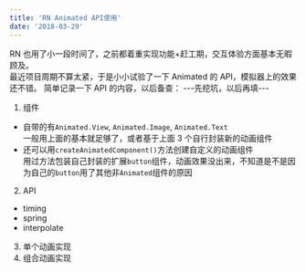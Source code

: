 ```yaml
---
title: 'RN Animated API使用'
date: '2018-03-29'
---
```


RN 也用了小一段时间了，之前都着重实现功能+赶工期，交互体验方面基本无暇顾及。  
最近项目周期不算太紧，于是小小试验了一下 Animated 的 API，模拟器上的效果还不错。
简单记录一下 API 的内容，以后备查：
---先挖坑，以后再填---

1. 组件

- 自带的有`Animated.View`, `Animated.Image`, `Animated.Text`  
  一般用上面的基本就足够了，或者基于上面 3 个自行封装新的动画组件
- 还可以用`createAnimatedComponent()`方法创建自定义的动画组件  
  用过方法包装自己封装的扩展`button`组件，动画效果没出来，不知道是不是因为自己的`button`用了其他非`Animated`组件的原因

2. API

- timing
- spring
- interpolate

3. 单个动画实现
4. 组合动画实现
